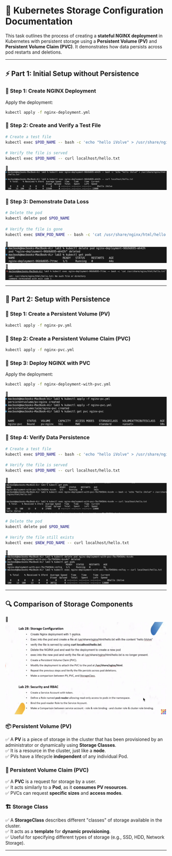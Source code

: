 # 📌 Kubernetes Storage Configuration Documentation  

This task outlines the process of creating a **stateful NGINX deployment** in Kubernetes with persistent storage using a **Persistent Volume (PV)** and **Persistent Volume Claim (PVC)**. It demonstrates how data persists across pod restarts and deletions.

---

## ⚡ Part 1: Initial Setup without Persistence  

### 🔹 Step 1: Create NGINX Deployment  
Apply the deployment:
```bash
kubectl apply -f nginx-deployment.yml
```

### 🔹 Step 2: Create and Verify a Test File  
```bash
# Create a test file  
kubectl exec $POD_NAME -- bash -c 'echo "hello iVolve" > /usr/share/nginx/html/hello.txt'

# Verify the file is served  
kubectl exec $POD_NAME -- curl localhost/hello.txt
```
 📸![Alt text](assets/pic1.png)

### 🔹 Step 3: Demonstrate Data Loss  
```bash
# Delete the pod  
kubectl delete pod $POD_NAME  

# Verify the file is gone  
kubectl exec $NEW_POD_NAME -- bash -c 'cat /usr/share/nginx/html/hello.txt'
```
 📸![Alt text](assets/pic2.png)
 📸![Alt text](assets/pic3.png)

---

## 🎯 Part 2: Setup with Persistence  

### 🔹 Step 1: Create a Persistent Volume (PV)  
```bash
kubectl apply -f nginx-pv.yml
```

### 🔹 Step 2: Create a Persistent Volume Claim (PVC)  
```bash
kubectl apply -f nginx-pvc.yml
```

### 🔹 Step 3: Deploy NGINX with PVC  
Apply the deployment:
```bash
kubectl apply -f nginx-deployment-with-pvc.yml
```
 📸![Alt text](assets/pic4.png)

### 🔹 Step 4: Verify Data Persistence  
```bash
# Create a test file  
kubectl exec $POD_NAME -- bash -c 'echo "hello iVolve" > /usr/share/nginx/html/hello.txt'

# Verify the file is served  
kubectl exec $POD_NAME -- curl localhost/hello.txt

```
 📸![Alt text](assets/pic5.png)

```bash
# Delete the pod  
kubectl delete pod $POD_NAME

# Verify the file still exists  
kubectl exec $NEW_POD_NAME -- curl localhost/hello.txt
```
 📸![Alt text](assets/pic6.png)

---

## 🔍 Comparison of Storage Components

 📸![Alt text](assets/pic7.png)

### 📦 Persistent Volume (PV)  
✅ A **PV** is a piece of storage in the cluster that has been provisioned by an administrator or dynamically using **Storage Classes**.  
✅ It is a resource in the cluster, just like a **node**.  
✅ PVs have a lifecycle **independent** of any individual Pod.  

### 📝 Persistent Volume Claim (PVC)  
✅ A **PVC** is a request for storage by a user.  
✅ It acts similarly to a **Pod**, as it **consumes PV resources**.  
✅ PVCs can request **specific sizes** and **access modes**.  

### 🏗️ Storage Class  
✅ A **StorageClass** describes different "classes" of storage available in the cluster.  
✅ It acts as a **template** for **dynamic provisioning**.  
✅ Useful for specifying different types of storage (e.g., SSD, HDD, Network Storage).  

---


